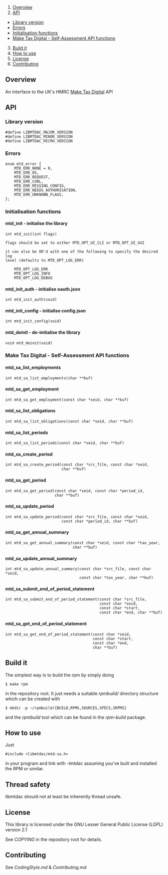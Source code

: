 1. [Overview](#overview)
2. [API](#api)
  * [Library version](#library-version)
  * [Errors](#errors)
  * [Initialisation functions](#initialisation-functions)
  * [Make Tax Digital - Self-Assessment API functions](#make-tax-digital---self-assessment-api-functions)
3. [Build it](#build-it)
4. [How to use](#how-to-use)
5. [License](#license)
6. [Contributing](#contributing)

## Overview

An interface to the UK's HMRC [Make Tax Digital](https://developer.service.hmrc.gov.uk/api-documentation) API


## API

### Library version

    #define LIBMTDAC_MAJOR_VERSION
    #define LIBMTDAC_MINOR_VERSION
    #define LIBMTDAC_MICRO_VERSION


### Errors

    enum mtd_error {
	    MTD_ERR_NONE = 0,
	    MTD_ERR_OS,
	    MTD_ERR_REQUEST,
	    MTD_ERR_CURL,
	    MTD_ERR_MISSING_CONFIG,
	    MTD_ERR_NEEDS_AUTHORISATION,
	    MTD_ERR_UNKNOWN_FLAGS,
    };


### Initialisation functions

#### mtd\_init - initialise the library

    int mtd_init(int flags)

    flags should be set to either MTD_OPT_UI_CLI or MTD_OPT_UI_GUI

    it can also be OR'd with one of the following to specify the desired log
    level (defaults to MTD_OPT_LOG_ERR)

        MTD_OPT_LOG_ERR
        MTD_OPT_LOG_INFO
        MTD_OPT_LOG_DEBUG

#### mtd\_init\_auth - initialise oauth.json

    int mtd_init_auth(void)

#### mtd\_init\_config - initialise config.json

    int mtd_init_config(void)

#### mtd\_deinit - de-initialise the library

    void mtd_deinit(void)


### Make Tax Digital - Self-Assessment API functions

#### mtd\_sa\_list\_employments

    int mtd_sa_list_employments(char **buf)

#### mtd\_sa\_get\_employment

    int mtd_sa_get_employment(const char *seid, char **buf)

#### mtd\_sa\_list\_obligations

    int mtd_sa_list_obligations(const char *seid, char **buf)


#### mtd\_sa\_list\_periods

    int mtd_sa_list_periods(const char *seid, char **buf)

#### mtd\_sa\_create\_period

    int mtd_sa_create_period(const char *src_file, const char *seid,
                             char **buf)

#### mtd\_sa\_get\_period

    int mtd_sa_get_period(const char *seid, const char *period_id,
                          char **buf)

#### mtd\_sa\_update\_period

    int mtd_sa_update_period(const char *src_file, const char *seid,
                             const char *period_id, char **buf)

#### mtd\_sa\_get\_annual\_summary

    int mtd_sa_get_annual_summary(const char *seid, const char *tax_year,
                                  char **buf)

#### mtd\_sa\_update\_annual\_summary

    int mtd_sa_update_annual_summary(const char *src_file, const char *seid,
                                     const char *tax_year, char **buf)

#### mtd\_sa\_submit\_end\_of\_period\_statement

    int mtd_sa_submit_end_of_period_statement(const char *src_file,
                                              const char *seid,
                                              const char *start,
                                              const char *end, char **buf)

#### mtd\_sa\_get\_end\_of\_period\_statement

    int mtd_sa_get_end_of_period_statement(const char *seid,
                                           const char *start,
                                           const char *end,
                                           char **buf)


## Build it

The simplest way is to build the rpm by simply doing

    $ make rpm

in the repository root. It just needs a suitable *rpmbuild/* directory
structure which can be created with

    $ mkdir -p ~/rpmbuild/{BUILD,RPMS,SOURCES,SPECS,SRPMS}

and the *rpmbuild* tool which can be found in the *rpm-build* package.


## How to use

Just

    #include <libmtdac/mtd-sa.h>

in your program and link with *-lmtdac* assuming you've built and installed the
RPM or similar.


## Thread safety

libmtdac should not at least be inherently thread unsafe.


## License

This library is licensed under the GNU Lesser General Public License (LGPL)
version 2.1

See *COPYING* in the repository root for details.


## Contributing

See *CodingStyle.md* & *Contributing.md*
